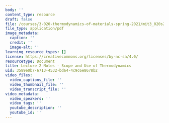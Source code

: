 ```yaml
---
body: ''
content_type: resource
draft: false
file: /courses/3-020-thermodynamics-of-materials-spring-2021/mit3_020s21_l02.pdf
file_type: application/pdf
image_metadata:
  caption: ''
  credit: ''
  image-alt: ''
learning_resource_types: []
license: https://creativecommons.org/licenses/by-nc-sa/4.0/
resourcetype: Document
title: Lecture 2 Notes - Scope and Use of Thermodynamics
uid: 3589e0b7-6713-4532-bd64-4c9c6e8678b2
video_files:
  video_captions_file: ''
  video_thumbnail_file: ''
  video_transcript_file: ''
video_metadata:
  video_speakers: ''
  video_tags: ''
  youtube_description: ''
  youtube_id: ''
---
```

